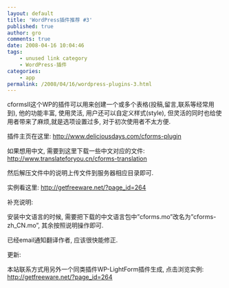 ```yaml
---
layout: default
title: 'WordPress插件推荐 #3'
published: true
author: gro
comments: true
date: 2008-04-16 10:04:46
tags:
    - unused link category
    - WordPress-插件
categories:
    - app
permalink: /2008/04/16/wordpress-plugins-3.html
---
```

cformsII这个WP的插件可以用来创建一个或多个表格(投稿,留言,联系等经常用到), 他的功能丰富, 使用灵活, 用户还可以自定义样式(style), 但灵活的同时也给使用者带来了麻烦,就是选项设置过多, 对于初次使用者不太方便.
  
插件主页在这里: http://www.deliciousdays.com/cforms-plugin
  
如果想用中文, 需要到这里下载一些中文对应的文件: http://www.translateforyou.cn/cforms-translation
  
然后解压文件中的说明上传文件到服务器相应目录即可.

实例看这里: http://getfreeware.net/?page_id=264



补充说明:

安装中文语言的时候, 需要把下载的中文语言包中&#8221;cforms.mo&#8221;改名为&#8221;cforms-zh_CN.mo&#8221;, 其余按照说明操作即可.

已经email通知翻译作者, 应该很快能修正.

更新:

本站联系方式用另外一个同类插件WP-LightForm插件生成, 点击浏览实例: http://getfreeware.net/?page_id=264